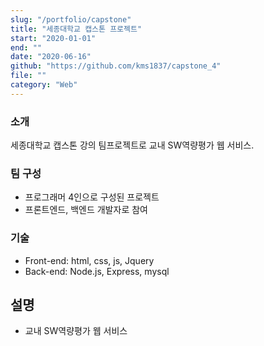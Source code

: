 ```yaml
---
slug: "/portfolio/capstone"
title: "세종대학교 캡스톤 프로젝트"
start: "2020-01-01"
end: ""
date: "2020-06-16"
github: "https://github.com/kms1837/capstone_4"
file: ""
category: "Web"
---
```


### 소개
세종대학교 캡스톤 강의 팀프로젝트로 교내 SW역량평가 웹 서비스.

### 팀 구성
* 프로그래머 4인으로 구성된 프로젝트
* 프론트엔드, 백엔드 개발자로 참여

### 기술
- Front-end: html, css, js, Jquery
- Back-end: Node.js, Express, mysql

## 설명
- 교내 SW역량평가 웹 서비스